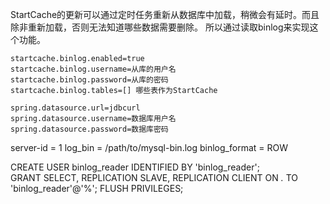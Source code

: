StartCache的更新可以通过定时任务重新从数据库中加载，稍微会有延时。而且除非重新加载，否则无法知道哪些数据需要删除。
所以通过读取binlog来实现这个功能。

```
startcache.binlog.enabled=true
startcache.binlog.username=从库的用户名
startcache.binlog.password=从库的密码
startcache.binlog.tables=[] 哪些表作为StartCache

spring.datasource.url=jdbcurl
spring.datasource.username=数据库用户名
spring.datasource.password=数据库密码
```

server-id = 1
log_bin = /path/to/mysql-bin.log
binlog_format = ROW

CREATE USER binlog_reader IDENTIFIED BY 'binlog_reader';  
GRANT SELECT, REPLICATION SLAVE, REPLICATION CLIENT ON *.* TO 'binlog_reader'@'%';
FLUSH PRIVILEGES;
